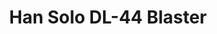 ---
title: Han Solo DL-44 Blaster
description: A repaint of an existing plastic toy gun that was originally orange and white.
pubDate: 2024-11-24
image:
   url: '/images/sidequests/blaster.webp'
---